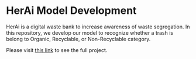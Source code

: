 # HerAi Model Development
HerAi is a digital waste bank to increase awareness of waste segregation.
In this repository, we develop our model to recognize whether a trash is belong to Organic, Recyclable, or Non-Recyclable category.

Please visit [this link](https://github.com/heriirianto/Capstone-Project-Bangkit2022) to see the full project.
